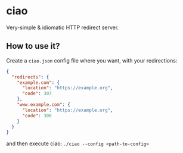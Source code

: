 # ciao

Very-simple & idiomatic HTTP redirect server.

## How to use it?

Create a `ciao.json` config file where you want, with your redirections:

```json
{
  "redirects": {
    "example.com": {
      "location": "https://example.org",
      "code": 307
    },
    "www.example.com": {
      "location": "https://example.org",
      "code": 308
    }
  }
}
```

and then execute ciao: `./ciao --config <path-to-config>`